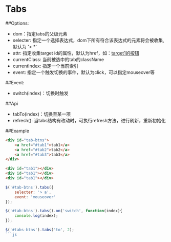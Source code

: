 Tabs
=================================

##Options:

* dom：指定tabs的父级元素
* selecter: 指定一个选择表达式，dom下所有符合该表达式的元素将会被收集,默认为 '> *'
* attr: 指定收集target id的属性，默认为href，如：<a href="#target1">target1的按钮</a>
* currentClass: 当前被选中的tab的className
* currentIndex: 指定一个当前索引
* event: 指定一个触发切换的事件，默认为click，可以指定mouseover等

##Event:

* switch(index)：切换时触发

##Api

* tabTo(index)：切换至某一项
* refresh(): 当tabs结构有改动时，可执行refresh方法，进行刷新，重新初始化


##Example

```html
<div id="tab-btns">
	<a href="#tab1">tab1</a>
	<a href="#tab2">tab2</a>
	<a href="#tab3">tab3</a>
</div>

<div id="tab1"></div>
<div id="tab1"></div>
<div id="tab1"></div>
```

```js
$('#tab-btns').tabs({
	selecter: '> a',
	event: 'mouseover'
});

$('#tab-btns').tabs().on('switch', function(index){
	console.log(index);
});

$('#tabs-btns').tabs('to', 2);
```js

